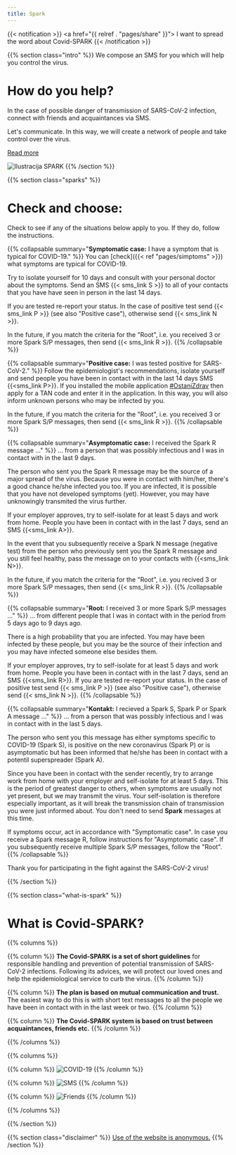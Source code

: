 ```yaml
---
title: Spark
---
```

{{< notification >}}
<a href="{{ relref . "pages/share" }}"><i class="fas fa-envelope"></i> I want to spread the word about Covid-SPARK <i class="fas fa-envelope"></i></a>
{{< /notification >}}

{{% section class="intro" %}}
We compose an SMS for you which will help you control the virus.

# How do you help?

In the case of possible danger of transmission of SARS-CoV-2 infection, connect with friends and acquaintances via SMS.

Let's communicate. In this way, we will create a network of people and take control over the virus.

[Read more](https://medium.com/sledilnik/spark-prekinimo-verige-prenosov-9c2008e357cc)

<img src="/img/spark-illustration.png" alt="Ilustracija SPARK">
{{% /section %}}

{{% section class="sparks" %}}
# Check and choose:

Check to see if any of the situations below apply to you. If they do, follow the instructions.

{{% collapsable summary="**Symptomatic case:** I have a symptom that is typical for COVID-19." %}}
You can [check]({{< ref "pages/simptoms" >}}) what symptoms are typical for COVID-19.

Try to isolate yourself for 10 days and consult with your personal doctor about the symptoms. Send an SMS {{< sms_link S >}} to all of your contacts that you have 
have seen in person in the last 14 days.

If you are tested re-report your status. In the case of positive test send {{< sms_link P >}}
(see also "Positive case"), otherwise send {{< sms_link N >}}.

In the future, if you match the criteria for the "Root", i.e. you received 3 or more Spark S/P messages, then send {{< sms_link R >}}.
{{% /collapsable %}}

{{% collapsable summary="**Positive case:** I was tested positive for SARS-CoV-2." %}}
Follow the epidemiologist's recommendations, isolate yourself and send people you have been in contact with in the last 14 days
SMS {{<sms_link P>}}.
If you installed the mobile application [#OstaniZdrav](https://www.gov.si/teme/koronavirus-sars-cov-2/mobilna-aplikacija-ostanizdrav/)
then apply for a TAN code and enter it in the application. In this way, you will also inform unknown persons who may be infected by you.

In the future, if you match the criteria for the "Root", i.e. you received 3 or more Spark S/P messages, then send {{< sms_link R >}}.
{{% /collapsable %}}

{{% collapsable summary="**Asymptomatic case:** I received the Spark R message ..." %}}
... from a person that was possibly infectious and I was in contact with in the last 9 days.

The person who sent you the Spark R message may be the source of a major spread of the virus. Because you were in contact with him/her,
there's a good chance he/she infected you too. If you are infected, it is possible that you have not developed symptoms (yet). 
However, you may have unknowingly transmited the virus further.

If your employer approves, try to self-isolate for at least 5 days and work from home. People you have been in
contact with in the last 7 days, send an SMS {{<sms_link A>}}. 

In the event that you subsequently receive a Spark N message (negative test) 
from the person who previously sent you the Spark R message and you still feel healthy, 
pass the message on to your contacts with {{<sms_link N>}}.

In the future, if you match the criteria for the "Root", i.e. you recived 3 or more Spark S/P messages, then send {{< sms_link R >}}.
{{% /collapsable %}}


{{% collapsable summary="**Root:** I received 3 or more Spark S/P messages ..." %}}
... from different people that I was in contact with in the period from 5 days ago to 9 days ago.

There is a high probability that you are infected. You may have been infected by these people, but you may be the source of their
infection and you may have infected someone else besides them.

If your employer approves, try to self-isolate for at least 5 days and work from home. People you have been in
contact with in the last 7 days, send an SMS {{<sms_link R>}}. 
If you are tested re-report your status. In the case of positive test send {{< sms_link P >}}
(see also "Positive case"), otherwise send {{< sms_link N >}}.
{{% /collapsable %}}

{{% collapsable summary="**Kontakt:** I recieved a Spark S, Spark P or Spark A message ..." %}}
... from a person that was possibly infectious and I was in contact with in the last 5 days.

The person who sent you this message has either symptoms specific to COVID-19 (Spark S), is positive on the new
coronavirus (Spark P) or is asymptomatic but has been informed that he/she has been in contact with a potentil
superspreader (Spark A).

Since you have been in contact with the sender recently, try to arrange work from home with your employer and self-isolate for at least 5 days. 
This is the period of greatest danger to others, when symptoms are usually not yet present, but we may transmit the virus. 
Your self-isolation is therefore especially important, as it will break the transmission chain of transmission you were just informed about. 
You don't need to send **Spark** messages at this time.

If symptoms occur, act in accordance with "Symptomatic case". In case you receive a Spark message
R, follow instructions for "Asymptomatic case". If you subsequently receive multiple Spark S/P messages,
follow the "Root".
{{% /collapsable %}}

<div class="thanks">
    <p>Thank you for participating in the fight against the SARS-CoV-2 virus!</p>
</div>

{{% /section %}}

{{% section class="what-is-spark" %}}
# What is Covid-SPARK?
{{% columns %}}

{{% column %}}
**The Covid-SPARK is a set of short guidelines** for responsible handling and prevention of potential transmission of SARS-CoV-2 infections.
Following its advices, we will protect our loved ones and help the epidemiological service to curb the virus.
{{% /column %}}

{{% column %}}
**The plan is based on mutual communication and trust.** The easiest way to do this is with short 
text messages to all the people we have been in contact with in the last week or two.
{{% /column %}}

{{% column %}}
**The Covid-SPARK system is based on trust between acquaintances, friends etc.**
{{% /column %}}

{{% /columns %}}

{{% columns %}}

{{% column %}}
<img src="/img/covid.png" alt="COVID-19">
{{% /column %}}

{{% column %}}
<img class="sms" src="/img/sms.png" alt="SMS">
{{% /column %}}

{{% column %}}
<img src="/img/friends.png" alt="Friends">
{{% /column %}}

{{% /columns %}}

{{% /section %}}

{{% section class="disclaimer" %}}
[Use of the website is anonymous.]()
{{% /section %}}